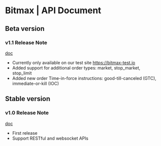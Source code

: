 Bitmax | API Document
==============================================

Beta version
----------------------------------------------

### v1.1 Release Note

[doc](bitmax-api-doc-v1.1.md)

* Currently only available on our test site https://bitmax-test.io
* Added support for additional order types: market, stop_market, stop_limit
* Added new order Time-in-force instructions: good-till-canceled (GTC), immediate-or-kill (IOC)


Stable version
----------------------------------------------

### v1.0 Release Note

[doc](bitmax-api-doc-v1.0.md)

* First release
* Support RESTful and websocket APIs
